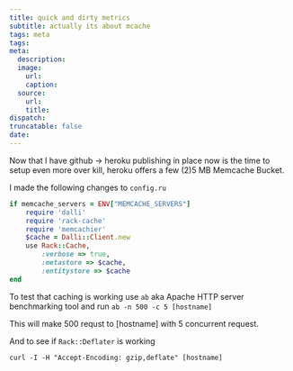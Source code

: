 ```yaml
---
title: quick and dirty metrics
subtitle: actually its about mcache
tags: meta
tags:
meta:
  description:
  image:
    url:
    caption:  
  source:
    url:
    title:
dispatch:
truncatable: false
date:
---
```

Now that I have github -> heroku publishing in place now is the time to setup even more over kill, heroku offers a few (2)5 MB Memcache Bucket.

I made the following changes to `config.ru`

~~~ ruby
if memcache_servers = ENV["MEMCACHE_SERVERS"]
	require 'dalli'
	require 'rack-cache'
	require 'memcachier'
	$cache = Dalli::Client.new
	use Rack::Cache,
		:verbose => true,
		:metastore => $cache,
		:entitystore => $cache
end
~~~

To test that caching is working use `ab` aka Apache HTTP server benchmarking tool and run `ab -n 500 -c 5 [hostname]`

This will make 500 requst to [hostname] with 5 concurrent request.

And to see if `Rack::Deflater` is working

	curl -I -H "Accept-Encoding: gzip,deflate" [hostname]

